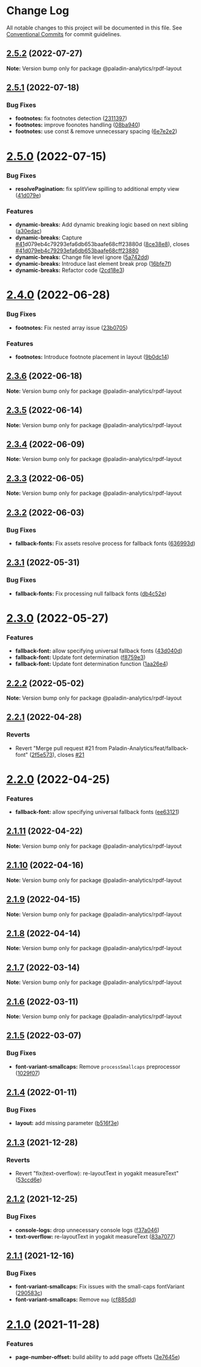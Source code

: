 # Change Log

All notable changes to this project will be documented in this file.
See [Conventional Commits](https://conventionalcommits.org) for commit guidelines.

## [2.5.2](https://github.com/Paladin-Analytics/react-pdf/compare/@paladin-analytics/rpdf-layout@2.5.1...@paladin-analytics/rpdf-layout@2.5.2) (2022-07-27)

**Note:** Version bump only for package @paladin-analytics/rpdf-layout





## [2.5.1](https://github.com/Paladin-Analytics/react-pdf/compare/@paladin-analytics/rpdf-layout@2.5.0...@paladin-analytics/rpdf-layout@2.5.1) (2022-07-18)


### Bug Fixes

* **footnotes:** fix footnotes detection ([2311397](https://github.com/Paladin-Analytics/react-pdf/commit/2311397d25179a5ddc1334f394336e86076b3cc9))
* **footnotes:** improve foonotes handling ([08ba940](https://github.com/Paladin-Analytics/react-pdf/commit/08ba94072bb528d3178c3cf1de30f07f1dca8164))
* **footnotes:** use const & remove unnecessary spacing ([6e7e2e2](https://github.com/Paladin-Analytics/react-pdf/commit/6e7e2e29967cfbcfc73bd7cb01441ed8127d4b80))





# [2.5.0](https://github.com/Paladin-Analytics/react-pdf/compare/@paladin-analytics/rpdf-layout@2.4.0...@paladin-analytics/rpdf-layout@2.5.0) (2022-07-15)


### Bug Fixes

* **resolvePagination:** fix splitView spilling to additional empty view ([41d079e](https://github.com/Paladin-Analytics/react-pdf/commit/41d079eb4c79293efa6db653baafe68cff23880d))


### Features

* **dynamic-breaks:** Add dynamic breaking logic based on next sibling ([a30edac](https://github.com/Paladin-Analytics/react-pdf/commit/a30edac5d40db27ea7d6713239430118a1e8178c))
* **dynamic-breaks:** Capture [#41](https://github.com/Paladin-Analytics/react-pdf/issues/41)d079eb4c79293efa6db653baafe68cff23880d ([8ce38e8](https://github.com/Paladin-Analytics/react-pdf/commit/8ce38e8c821c8981b7379aeb44a11666b85eb76b)), closes [#41d079eb4c79293efa6db653baafe68cff23880](https://github.com/Paladin-Analytics/react-pdf/issues/41d079eb4c79293efa6db653baafe68cff23880)
* **dynamic-breaks:** Change file level ignore ([5a742dd](https://github.com/Paladin-Analytics/react-pdf/commit/5a742dd53704d3980c9b2d43fff5abc5960c3e55))
* **dynamic-breaks:** Introduce last element break prop ([16bfe7f](https://github.com/Paladin-Analytics/react-pdf/commit/16bfe7f551a9f447637fb431be45801e77adedb3))
* **dynamic-breaks:** Refactor code ([2cd18e3](https://github.com/Paladin-Analytics/react-pdf/commit/2cd18e34b4ff0d9738560e4f820adcf9b92e6040))





# [2.4.0](https://github.com/Paladin-Analytics/react-pdf/compare/@paladin-analytics/rpdf-layout@2.3.6...@paladin-analytics/rpdf-layout@2.4.0) (2022-06-28)


### Bug Fixes

* **footnotes:** Fix nested array issue ([23b0705](https://github.com/Paladin-Analytics/react-pdf/commit/23b07056f5630c4816a43c4b7cc62a19b7d3cd9b))


### Features

* **footnotes:** Introduce footnote placement in layout ([9b0dc14](https://github.com/Paladin-Analytics/react-pdf/commit/9b0dc147a65610b6ffe133da7f2a79095a263a83))





## [2.3.6](https://github.com/Paladin-Analytics/react-pdf/compare/@paladin-analytics/rpdf-layout@2.3.5...@paladin-analytics/rpdf-layout@2.3.6) (2022-06-18)

**Note:** Version bump only for package @paladin-analytics/rpdf-layout





## [2.3.5](https://github.com/Paladin-Analytics/react-pdf/compare/@paladin-analytics/rpdf-layout@2.3.4...@paladin-analytics/rpdf-layout@2.3.5) (2022-06-14)

**Note:** Version bump only for package @paladin-analytics/rpdf-layout





## [2.3.4](https://github.com/Paladin-Analytics/react-pdf/compare/@paladin-analytics/rpdf-layout@2.3.3...@paladin-analytics/rpdf-layout@2.3.4) (2022-06-09)

**Note:** Version bump only for package @paladin-analytics/rpdf-layout





## [2.3.3](https://github.com/Paladin-Analytics/react-pdf/compare/@paladin-analytics/rpdf-layout@2.3.2...@paladin-analytics/rpdf-layout@2.3.3) (2022-06-05)

**Note:** Version bump only for package @paladin-analytics/rpdf-layout





## [2.3.2](https://github.com/Paladin-Analytics/react-pdf/compare/@paladin-analytics/rpdf-layout@2.3.1...@paladin-analytics/rpdf-layout@2.3.2) (2022-06-03)


### Bug Fixes

* **fallback-fonts:** Fix assets resolve process for fallback fonts ([636993d](https://github.com/Paladin-Analytics/react-pdf/commit/636993d8dfc7bccbb5b1a39b6dd5ac0554cc4d77))





## [2.3.1](https://github.com/Paladin-Analytics/react-pdf/compare/@paladin-analytics/rpdf-layout@2.3.0...@paladin-analytics/rpdf-layout@2.3.1) (2022-05-31)


### Bug Fixes

* **fallback-fonts:** Fix processing null fallback fonts ([db4c52e](https://github.com/Paladin-Analytics/react-pdf/commit/db4c52eedb0047300b8a06321eca6964764cca74))





# [2.3.0](https://github.com/Paladin-Analytics/react-pdf/compare/@paladin-analytics/rpdf-layout@2.2.2...@paladin-analytics/rpdf-layout@2.3.0) (2022-05-27)


### Features

* **fallback-font:** allow specifying universal fallback fonts ([43d040d](https://github.com/Paladin-Analytics/react-pdf/commit/43d040dd70677fd871bd4b94bba0527cd18e5d77))
* **fallback-font:** Update font determination ([f8759e3](https://github.com/Paladin-Analytics/react-pdf/commit/f8759e345d24d9831896fbf784a68dbfb1592be0))
* **fallback-font:** Update font determination function ([1aa26e4](https://github.com/Paladin-Analytics/react-pdf/commit/1aa26e4669b43f242b5d5776f753e140463bcc7c))





## [2.2.2](https://github.com/Paladin-Analytics/react-pdf/compare/@paladin-analytics/rpdf-layout@2.2.1...@paladin-analytics/rpdf-layout@2.2.2) (2022-05-02)

**Note:** Version bump only for package @paladin-analytics/rpdf-layout





## [2.2.1](https://github.com/Paladin-Analytics/react-pdf/compare/@paladin-analytics/rpdf-layout@2.2.0...@paladin-analytics/rpdf-layout@2.2.1) (2022-04-28)


### Reverts

* Revert "Merge pull request #21 from Paladin-Analytics/feat/fallback-font" ([2f5e573](https://github.com/Paladin-Analytics/react-pdf/commit/2f5e573ede0fd4b48baa5188d79479b699a379f4)), closes [#21](https://github.com/Paladin-Analytics/react-pdf/issues/21)





# [2.2.0](https://github.com/Paladin-Analytics/react-pdf/compare/@paladin-analytics/rpdf-layout@2.1.11...@paladin-analytics/rpdf-layout@2.2.0) (2022-04-25)


### Features

* **fallback-font:** allow specifying universal fallback fonts ([ee63121](https://github.com/Paladin-Analytics/react-pdf/commit/ee6312122a8f12c6ab9646a24e3afe7046e427d6))





## [2.1.11](https://github.com/Paladin-Analytics/react-pdf/compare/@paladin-analytics/rpdf-layout@2.1.10...@paladin-analytics/rpdf-layout@2.1.11) (2022-04-22)

**Note:** Version bump only for package @paladin-analytics/rpdf-layout





## [2.1.10](https://github.com/Paladin-Analytics/react-pdf/compare/@paladin-analytics/rpdf-layout@2.1.9...@paladin-analytics/rpdf-layout@2.1.10) (2022-04-16)

**Note:** Version bump only for package @paladin-analytics/rpdf-layout





## [2.1.9](https://github.com/Paladin-Analytics/react-pdf/compare/@paladin-analytics/rpdf-layout@2.1.8...@paladin-analytics/rpdf-layout@2.1.9) (2022-04-15)

**Note:** Version bump only for package @paladin-analytics/rpdf-layout





## [2.1.8](https://github.com/Paladin-Analytics/react-pdf/compare/@paladin-analytics/rpdf-layout@2.1.7...@paladin-analytics/rpdf-layout@2.1.8) (2022-04-14)

**Note:** Version bump only for package @paladin-analytics/rpdf-layout





## [2.1.7](https://github.com/Paladin-Analytics/react-pdf/compare/@paladin-analytics/rpdf-layout@2.1.6...@paladin-analytics/rpdf-layout@2.1.7) (2022-03-14)

**Note:** Version bump only for package @paladin-analytics/rpdf-layout





## [2.1.6](https://github.com/Paladin-Analytics/react-pdf/compare/@paladin-analytics/rpdf-layout@2.1.5...@paladin-analytics/rpdf-layout@2.1.6) (2022-03-11)

**Note:** Version bump only for package @paladin-analytics/rpdf-layout





## [2.1.5](https://github.com/Paladin-Analytics/react-pdf/compare/@paladin-analytics/rpdf-layout@2.1.4...@paladin-analytics/rpdf-layout@2.1.5) (2022-03-07)


### Bug Fixes

* **font-variant-smallcaps:** Remove `processSmallcaps` preprocessor ([1029f07](https://github.com/Paladin-Analytics/react-pdf/commit/1029f0764fc0dd3e7f9d6305392cb13875d866d7))





## [2.1.4](https://github.com/Paladin-Analytics/react-pdf/compare/@paladin-analytics/rpdf-layout@2.1.3...@paladin-analytics/rpdf-layout@2.1.4) (2022-01-11)


### Bug Fixes

* **layout:** add missing parameter ([b516f3e](https://github.com/Paladin-Analytics/react-pdf/commit/b516f3e190e37555c801acb324a974858fc507d6))





## [2.1.3](https://github.com/Paladin-Analytics/react-pdf/compare/@paladin-analytics/rpdf-layout@2.1.2...@paladin-analytics/rpdf-layout@2.1.3) (2021-12-28)


### Reverts

* Revert "fix(text-overflow): re-layoutText in yogakit measureText" ([53ccd6e](https://github.com/Paladin-Analytics/react-pdf/commit/53ccd6ef19c3c58c9f5e935d69cabf45b71a4332))





## [2.1.2](https://github.com/Paladin-Analytics/react-pdf/compare/@paladin-analytics/rpdf-layout@2.1.1...@paladin-analytics/rpdf-layout@2.1.2) (2021-12-25)


### Bug Fixes

* **console-logs:** drop unnecessary console logs ([f37a046](https://github.com/Paladin-Analytics/react-pdf/commit/f37a046a933310ec1113f94ae3f080e449ea73bd))
* **text-overflow:** re-layoutText in yogakit measureText ([83a7077](https://github.com/Paladin-Analytics/react-pdf/commit/83a70777c58138f3f439fae3042042ed0cc02b4a))





## [2.1.1](https://github.com/Paladin-Analytics/react-pdf/compare/@paladin-analytics/rpdf-layout@2.1.0...@paladin-analytics/rpdf-layout@2.1.1) (2021-12-16)


### Bug Fixes

* **font-variant-smallcaps:** Fix issues with the small-caps fontVariant ([290583c](https://github.com/Paladin-Analytics/react-pdf/commit/290583cacd4b4f6dc330f3788b637d731ec92f13))
* **font-variant-smallcaps:** Remove `map` ([cf885dd](https://github.com/Paladin-Analytics/react-pdf/commit/cf885dd226af41578deb669dd8c0e9cda464298e))





# [2.1.0](https://github.com/Paladin-Analytics/react-pdf/compare/@paladin-analytics/rpdf-layout@2.0.26...@paladin-analytics/rpdf-layout@2.1.0) (2021-11-28)


### Features

* **page-number-offset:** build ability to add page offsets ([3e7645e](https://github.com/Paladin-Analytics/react-pdf/commit/3e7645eeffe544f99fb2cea2ef28bcfb42d9f24e))
